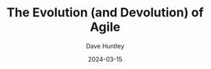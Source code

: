 ---
title: "The Evolution (and Devolution) of Agile"
date: 2024-03-15
description: "Reflecting on how agile has changed since the manifesto was written, and whether we've lost our way"
author: "Dave Huntley"
featured: true
---